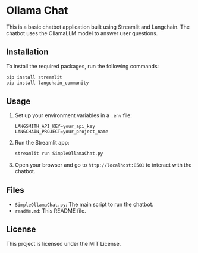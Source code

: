 # Ollama Chat

This is a basic chatbot application built using Streamlit and Langchain. The chatbot uses the OllamaLLM model to answer user questions.

## Installation

To install the required packages, run the following commands:

```bash
pip install streamlit
pip install langchain_community
```

## Usage

1. Set up your environment variables in a `.env` file:
    ```
    LANGSMITH_API_KEY=your_api_key
    LANGCHAIN_PROJECT=your_project_name
    ```

2. Run the Streamlit app:
    ```bash
    streamlit run SimpleOllamaChat.py
    ```

3. Open your browser and go to `http://localhost:8501` to interact with the chatbot.

## Files

- `SimpleOllamaChat.py`: The main script to run the chatbot.
- `readMe.md`: This README file.

## License

This project is licensed under the MIT License.
